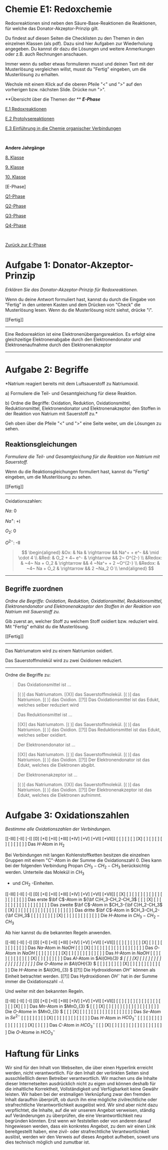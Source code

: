 <!--
author: Susanne Suckfüll
email: su-aes@masannek.de
language: de
narrator: German Female
script: url.js

View this file on https://liascript.github.io/course/?https://raw.githubusercontent.com/SUC-AES/Mathematik-5/master/2_Massen_1.md
-->


# Chemie E1: Redoxchemie

Redoxreaktionen sind neben den Säure-Base-Reaktionen die Reaktionen, für welche das Donator-Akzeptor-Prinzip gilt.

Du findest auf diesen Seiten die Checklisten zu den Themen in den einzelnen Klassen (als pdf). Dazu sind hier Aufgaben zur Wiederholung angegeben. Du kannst dir dazu die Lösungen und weitere Anmerkungen oder z.B. auch Rechnungen anschauen.

Immer wenn du selber etwas formulieren musst und deinen Text mit der Musterlösung vergleichen willst, musst du "Fertig" eingeben, um die Musterlösung zu erhalten.

Wechsle mit einem Klick auf die oberen Pfeile "<" und ">" auf den vorherigen bzw. nächsten Slide. Drücke nun ">".


**Übersicht über die Themen der ** ***E-Phase***

[E.1 Redoxreaktionen]()

[E.2 Protolysereaktionen]()

[E.3 Einführung in die Chemie organischer Verbindungen]()

$\qquad$

**Andere Jahrgänge**

[8. Klasse]()

[9. Klasse]()

[10. Klasse]()

[E-Phase]

[Q1-Phase]()

[Q2-Phase]()

[Q3-Phase]()

[Q4-Phase]()


$\qquad$

[Zurück zur E-Phase]()




# Aufgabe 1: Donator-Akzeptor-Prinzip

*Erklären Sie das Donator-Akzeptor-Prinzip für Redoxreaktionen.*

Wenn du deine Antwort formuliert hast, kannst du durch die Eingabe von "Fertig" in den unteren Kasten und dem Drücken von "Check" die Musterlösung lesen. Wenn du die Musterlösung nicht siehst, drücke "i".

[[Fertig]]
******************************************

Eine Redoxreaktion ist eine Elektronenübergangsreaktion. Es erfolgt eine gleichzeitige Elektronenabgabe durch den Elektronendonator und Elektronenaufnahme durch den Elektronenakzeptor


******************************************



# Aufgabe 2: Begriffe

*Natrium reagiert bereits mit dem Luftsauerstoff zu Natriumoxid.

a) Formuliere die Teil- und Gesamtgleichung für diese Reaktion.

b) Ordne die Begriffe: Oxidation, Reduktion, Oxidationsmittel, Reduktionsmittel, Elektronendonator und Elektronenakzeptor den Stoffen in der Reaktion von Natrium mit Sauerstoff zu.*


Geh oben über die Pfeile "<" und ">" eine Seite weiter, um die Lösungen zu sehen.


## Reaktionsgleichungen

*Formuliere die Teil- und Gesamtgleichung für die Reaktion von Natrium mit Sauerstoff.*

Wenn du die Reaktionsgleichungen formuliert hast, kannst du "Fertig" eingeben, um die Musterlösung zu sehen.

[[Fertig]]
******************************************

Oxidationszahlen:

$Na$:     0

$Na^+$:   +I

$O_2$:     0

$O^{2-}$:   -II

> $$
\begin{aligned}
&Ox: & Na & \rightarrow  && Na^+ + e^- && \mid \cdot 4 \\
&Red: & O_2 + 4~ e^- & \rightarrow && 2~ O^{2-} \\
&Redox: & ~4~ Na + O_2 & \rightarrow && 4 ~Na^+ + 2 ~O^{2-} \\
&Redox: & ~4~ Na + O_2 & \rightarrow && 2 ~Na_2 O \\
\end{aligned}
$$

******************************************


## Begriffe zuordnen

*Ordne die Begriffe: Oxidation, Reduktion, Oxidationsmittel, Reduktionsmittel, Elektronendonator und Elektronenakzeptor den Stoffen in der Reaktion von Natrium mit Sauerstoff zu.*

Gib zuerst an, welcher Stoff zu welchem Stoff oxidiert bzw. reduziert wird. Mit "Fertig" erhälst du die Musterlösung.

[[Fertig]]
******************************************

Das Natriumatom wird zu einem Natriumion oxidiert.

Das Sauerstoffmolekül wird zu zwei Oxidionen reduziert.


******************************************

Ordne die Begriffe zu:

> Das Oxidationsmittel ist ...

> [( )] das Natriumatom.
> [(X)] das Sauerstoffmolekül.
> [( )] das Natriumion.
> [( )] das Oxidion.
[[?]] Das Oxidationsmittel ist das Edukt, welches selber reduziert wird



> Das Reduktionsmittel ist ...

> [(X)] das Natriumatom.
> [( )] das Sauerstoffmolekül.
> [( )] das Natriumion.
> [( )] das Oxidion.
[[?]] Das Reduktionsmittel ist das Edukt, welches selber oxidiert.



> Der Elektronendonator ist ...

> [(X)] das Natriumatom.
> [( )] das Sauerstoffmolekül.
> [( )] das Natriumion.
> [( )] das Oxidion.
[[?]] Der Elektronendonator ist das Edukt, welches die Elektronen abgibt.



> Der Elektronenakzeptor ist ...

> [( )] das Natriumatom.
> [(X)] das Sauerstoffmolekül.
> [( )] das Natriumion.
> [( )] das Oxidion.
[[?]] Der Elektronenakzeptor ist das Edukt, welches die Elektronen aufnimmt.


# Aufgabe 3: Oxidationszahlen

*Bestimme alle Oxidationszahlen der Verbindungen.*

[[-III] [-II] [-I] [0] [+I] [+II] [+III] [+IV] [+V] [+VI] [+VII]]
[ [ ] [ ] [ ] [X] [ ] [ ] [ ] [ ] [ ] [ ] [ ] ]  Das $H$-Atom in $H_2$


Bei Verbindungen mit langen Kohlenstoffketten besitzen die einzelnen Gruppen mit einem "C"-Atom in der Summe die Oxidationszahl 0. Dies kann bei der folgenden Verbindung Propan
$CH_3-CH_2-CH_3$
berücksichtig werden. Unterteile das Molekül in
$CH_3$
- und
$CH_2$
-Einheiten.

[[-III] [-II] [-I] [0] [+I] [+II] [+III] [+IV] [+V] [+VI] [+VII]]
[ [X] [ ] [ ] [ ] [ ] [ ] [ ] [ ] [ ] [ ] [ ] ]  Das erste $\bf C$-Atom in ${\bf C}H_3-CH_2-CH_3$
[ [ ] [X] [ ] [ ] [ ] [ ] [ ] [ ] [ ] [ ] [ ] ]  Das zweite $\bf C$-Atom in $CH_3-{\bf C}H_2-CH_3$
[ [X] [ ] [ ] [ ] [ ] [ ] [ ] [ ] [ ] [ ] [ ] ]  Das dritte $\bf C$-Atom in $CH_3-CH_2-{\bf C}H_3$
[ [ ] [ ] [ ] [ ] [X] [ ] [ ] [ ] [ ] [ ] [ ] ]  Die $H$-Atome in $CH_3-CH_2-CH_3$


Ab hier kannst du die bekannten Regeln anwenden.

[[-III] [-II] [-I] [0] [+I] [+II] [+III] [+IV] [+V] [+VI] [+VII]]
[ [ ] [ ] [ ] [ ] [X] [ ] [ ] [ ] [ ] [ ] [ ] ]  Das $Na$-Atom in $NaOH$
[ [ ] [X] [ ] [ ] [ ] [ ] [ ] [ ] [ ] [ ] [ ] ]  Das $O$-Atom in $NaOH$
[ [ ] [ ] [ ] [ ] [X] [ ] [ ] [ ] [ ] [ ] [ ] ]  Das $H$-Atom in $NaOH$
[ [ ] [ ] [ ] [ ] [ ] [ ] [X] [ ] [ ] [ ] [ ] ]  Das $Al$-Atom in $Al(OH)_{3} $
[ [ ] [X] [ ] [ ] [ ] [ ] [ ] [ ] [ ] [ ] [ ] ]  Die $O$-Atome in $Al(OH)_{3} $
[ [ ] [ ] [ ] [ ] [X] [ ] [ ] [ ] [ ] [ ] [ ] ]  Die $H$-Atome in $Al(OH)_{3} $
[[?]] Die Hydroxidionen $OH^{-}$ können als Einheit betrachtet werden.
[[?]] Das Hydroxidionen $OH^{-}$ hat in der Summe immer die Oxidationszahl $-I$.  


Und weiter mit den bekannten Regeln.

[[-III] [-II] [-I] [0] [+I] [+II] [+III] [+IV] [+V] [+VI] [+VII]]
[ [ ] [ ] [ ] [ ] [ ] [ ] [ ] [ ] [ ] [X] [ ] ]  Das $Mn$-Atom in $MnO_{3} $
[ [ ] [X] [ ] [ ] [ ] [ ] [ ] [ ] [ ] [ ] [ ] ]  Die $O$-Atome in $MnO_{3} $
[ [ ] [X] [ ] [ ] [ ] [ ] [ ] [ ] [ ] [ ] [ ] ]  Das $Se$-Atom in $Se^{2-}$
[ [ ] [ ] [ ] [ ] [X] [ ] [ ] [ ] [ ] [ ] [ ] ]  Das $H$-Atom in $HCO_{3}^{-}$
[ [ ] [ ] [ ] [ ] [ ] [ ] [ ] [ ] [X] [ ] [ ] ]  Das $C$-Atom in $HCO_{3}^{-}$
[ [ ] [X] [ ] [ ] [ ] [ ] [ ] [ ] [ ] [ ] [ ] ]  Die $O$-Atome in $HCO_{3}^{-}$





# Haftung für Links

Wir sind für den Inhalt von Webseiten, die über einen Hyperlink erreicht werden, nicht verantwortlich. Für den Inhalt der verlinkten Seiten sind ausschließlich deren Betreiber verantwortlich. Wir machen uns die Inhalte dieser Internetseiten ausdrücklich nicht zu eigen und können deshalb für die inhaltliche Korrektheit, Vollständigkeit und Verfügbarkeit keine Gewähr leisten. Wir haben bei der erstmaligen Verknüpfung zwar den fremden Inhalt daraufhin überprüft, ob durch ihn eine mögliche zivilrechtliche oder strafrechtliche Verantwortlichkeit ausgelöst wird. Wir sind aber nicht dazu verpflichtet, die Inhalte, auf die wir unserem Angebot verweisen, ständig auf Veränderungen zu überprüfen, die eine Verantwortlichkeit neu begründen könnten. Erst wenn wir feststellen oder von anderen darauf hingewiesen werden, dass ein konkretes Angebot, zu dem wir einen Link bereitgestellt haben, eine zivil- oder strafrechtliche Verantwortlichkeit auslöst, werden wir den Verweis auf dieses Angebot aufheben, soweit uns dies technisch möglich und zumutbar ist.
